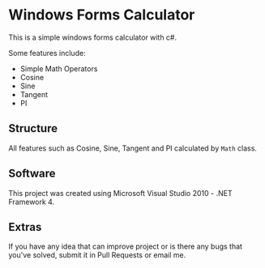# Windows Forms Calculator
This is a simple windows forms calculator with c#.

Some features include:
* Simple Math Operators
* Cosine
* Sine
* Tangent
* PI
## Structure
All features such as Cosine, Sine, Tangent and PI calculated by `Math` class.
## Software
This project was created using Microsoft Visual Studio 2010 - .NET Framework 4.
## Extras
If you have any idea that can improve project or is there any bugs that you've solved,
submit it in Pull Requests or email me.  
